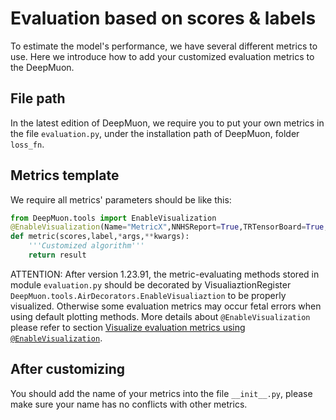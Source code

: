 # Evaluation based on scores & labels

To estimate the model's performance, we have several different metrics to use. Here we introduce how to add your customized evaluation metrics to the DeepMuon.

## File path

In the latest edition of DeepMuon, we require you to put your own metrics in the file `evaluation.py`, under the installation path of DeepMuon, folder `loss_fn`.

## Metrics template

We require all metrics' parameters should be like this:

```python
from DeepMuon.tools import EnableVisualization
@EnableVisualization(Name="MetricX",NNHSReport=True,TRTensorBoard=True,TRCurve=True,TSPlotMethod=R2JointPlot)
def metric(scores,label,*args,**kwargs):
    '''Customized algorithm'''
    return result
```

ATTENTION: After version 1.23.91, the metric-evaluating methods stored in module `evaluation.py` should be decorated by VisualiaztionRegister `DeepMuon.tools.AirDecorators.EnableVisualiaztion` to be properly visualized. Otherwise some evaluation metrics may occur fetal errors when using default plotting methods. More details about `@EnableVisualization` please refer to section [Visualize evaluation metrics using `@EnableVisualization`](https://airscker.github.io/DeepMuon/tutorials/index.html#/loss/visualization).

## After customizing

You should add the name of your metrics into the file `__init__.py`, please make sure your name has no conflicts with other metrics.
